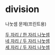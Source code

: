 # division
나눗셈 문제(프린트용)  
  
[두 자리 / 한 자리 나눗셈](https://yellowhan.github.io/division/div2-1)  
[네 자리 / 두 자리 나눗셈](https://yellowhan.github.io/division/div4-2)  
[세 자리 / 두 자리 나눗셈](https://yellowhan.github.io/division/div3-2)  

